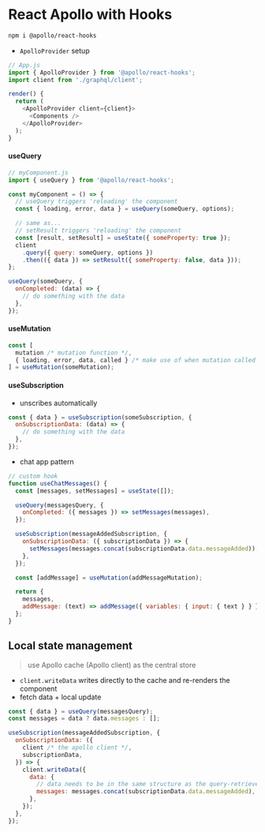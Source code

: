 # React Apollo with Hooks

```bash
npm i @apollo/react-hooks
```

- `ApolloProvider` setup

```js
// App.js
import { ApolloProvider } from '@apollo/react-hooks';
import client from './graphql/client';

render() {
  return (
    <ApolloProvider client={client}>
      <Components />
    </ApolloProvider>
  );
}
```

#### useQuery

```js
// myComponent.js
import { useQuery } from '@apollo/react-hooks';

const myComponent = () => {
  // useQuery triggers 'reloading' the component
  const { loading, error, data } = useQuery(someQuery, options);

  // same as...
  // setResult triggers 'reloading' the component
  const [result, setResult] = useState({ someProperty: true });
  client
    .query({ query: someQuery, options })
    .then(({ data }) => setResult({ someProperty: false, data }));
};
```

```js
useQuery(someQuery, {
  onCompleted: (data) => {
    // do something with the data
  },
});
```

#### useMutation

```js
const [
  mutation /* mutation function */,
  { loading, error, data, called } /* make use of when mutation called */,
] = useMutation(someMutation);
```

#### useSubscription

- unscribes automatically

```js
const { data } = useSubscription(someSubscription, {
  onSubscriptionData: (data) => {
    // do something with the data
  },
});
```

- chat app pattern

```js
// custom hook
function useChatMessages() {
  const [messages, setMessages] = useState([]);

  useQuery(messagesQuery, {
    onCompleted: ({ messages }) => setMessages(messages),
  });

  useSubscription(messageAddedSubscription, {
    onSubscriptionData: ({ subscriptionData }) => {
      setMessages(messages.concat(subscriptionData.data.messageAdded));
    },
  });

  const [addMessage] = useMutation(addMessageMutation);

  return {
    messages,
    addMessage: (text) => addMessage({ variables: { input: { text } } }),
  };
}
```

## Local state management

> use Apollo cache (Apollo client) as the central store

- `client.writeData` writes directly to the cache and re-renders the component
- fetch data + local update

```js
const { data } = useQuery(messagesQuery);
const messages = data ? data.messages : [];

useSubscription(messageAddedSubscription, {
  onSubscriptionData: ({
    client /* the apollo client */,
    subscriptionData,
  }) => {
    client.writeData({
      data: {
        // data needs to be in the same structure as the query-retrieved data
        messages: messages.concat(subscriptionData.data.messageAdded),
      },
    });
  },
});
```
